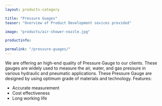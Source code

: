 ```yaml
---
layout: products-category

title: "Pressure Guages"
teaser: "Overview of Product Development sevices provided"

image: "products/air-shower-nozzle.jpg"

productinfo:

permalink: "/pressure-guages/"
---
```


We are offering an high-end quality of Pressure Gauge to our clients. 
These gauges are widely used to measure the air, water, and gas pressure in various hydraulic and pneumatic applications. 
These Pressure Gauge are designed by using optimum grade of materials and technology.
Features:
- Accurate measurement
- Cost effectiveness
- Long working life
